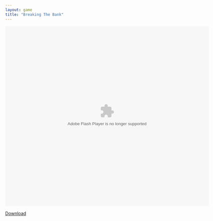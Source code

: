 ```yaml
---
layout: game
title: "Breaking The Bank"
---
```


<object width="100" height="100">
    <embed src="breaking_the_bank.swf" flashvars="" base="" quality="high" allowscriptaccess="always" allowfullscreen="true" bgcolor="" wmode="window" width="650" height="575" type="application/x-shockwave-flash" pluginspage="http://www.macromedia.com/go/getflashplayer">
</object>

<br>

<a href="breaking_the_bank.swf" download class="btn btn-secondary">Download</a>